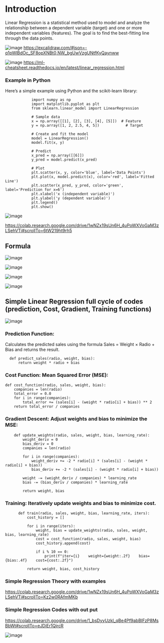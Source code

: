 # Introduction
Linear Regression is a statistical method used to model and analyze the relationship between a dependent variable (target) and one or more independent variables (features). The goal is to find the best-fitting line through the data points.

![image](https://github.com/user-attachments/assets/4a739357-e520-4d15-90e9-1b0b45cb6cda)
https://excalidraw.com/#json=-q1pWlBdOc_SF8opXNBt0,NW_bgUwVzgUNtfKyQaynww

![image](https://github.com/user-attachments/assets/0262ea95-9173-4209-a78c-52b81487af04)
https://ml-cheatsheet.readthedocs.io/en/latest/linear_regression.html



###  Example in Python

Here’s a simple example using Python and the scikit-learn library:

                import numpy as np
                import matplotlib.pyplot as plt
                from sklearn.linear_model import LinearRegression
                
                # Sample data
                x = np.array([[1], [2], [3], [4], [5]])  # Feature
                y = np.array([1, 2, 2.5, 4, 5])            # Target
                
                # Create and fit the model
                model = LinearRegression()
                model.fit(x, y)
                
                # Predict
                x_pred = np.array([[6]])
                y_pred = model.predict(x_pred)
                
                # Plot
                plt.scatter(x, y, color='blue', label='Data Points')
                plt.plot(x, model.predict(x), color='red', label='Fitted Line')
                plt.scatter(x_pred, y_pred, color='green', label='Prediction for x=6')
                plt.xlabel('x (independent variable)')
                plt.ylabel('y (dependent variable)')
                plt.legend()
                plt.show()

        
![image](https://github.com/user-attachments/assets/adb3841f-4eba-48ba-95ce-215a9d52530e)



https://colab.research.google.com/drive/1wNZx19sUn6H_4uPoWXVoGaM3zLSehVTi#scrollTo=6tW219ht9rh5


## Formula

![image](https://github.com/user-attachments/assets/f3f78179-f8a0-4a65-9bb3-332c086fa05d)

![image](https://github.com/user-attachments/assets/c27db33d-3a44-44af-ba48-88f682a108b4)

![image](https://github.com/user-attachments/assets/7b7c5a13-89c8-4d02-a4ed-81719d6e8ec5)

![image](https://github.com/user-attachments/assets/59fe4dbf-08d5-412e-8dfa-dbb277e53f23)


## Simple Linear Regression full cycle of codes (prediction, Cost, Gradient, Training functions)

![image](https://github.com/user-attachments/assets/9cb4c673-fd48-4c46-8148-4b548c9bb29d)


### Prediction Function:
Calculates the predicted sales using the formula Sales = Weight × Radio + Bias
and returns the result.

      def predict_sales(radio, weight, bias):
          return weight * radio + bias
          
### Cost Function: Mean Squared Error (MSE): 

    def cost_function(radio, sales, weight, bias):
        companies = len(radio)
        total_error = 0.0
        for i in range(companies):
            total_error += (sales[i] - (weight * radio[i] + bias)) ** 2
        return total_error / companies
        
### Gradient Descent: Adjust weights and bias to minimize the MSE:

        def update_weights(radio, sales, weight, bias, learning_rate):
            weight_deriv = 0
            bias_deriv = 0
            companies = len(radio)
        
            for i in range(companies):
                weight_deriv += -2 * radio[i] * (sales[i] - (weight * radio[i] + bias))
                bias_deriv += -2 * (sales[i] - (weight * radio[i] + bias))
        
            weight -= (weight_deriv / companies) * learning_rate
            bias -= (bias_deriv / companies) * learning_rate
        
            return weight, bias

### Training: Iteratively update weights and bias to minimize cost.

          def train(radio, sales, weight, bias, learning_rate, iters):
              cost_history = []
          
              for i in range(iters):
                  weight, bias = update_weights(radio, sales, weight, bias, learning_rate)
                  cost = cost_function(radio, sales, weight, bias)
                  cost_history.append(cost)
          
                  if i % 10 == 0:
                      print(f"iter={i}    weight={weight:.2f}    bias={bias:.4f}    cost={cost:.2f}")
          
              return weight, bias, cost_history

### Simple Regression Theory with examples 
https://colab.research.google.com/drive/1wNZx19sUn6H_4uPoWXVoGaM3zLSehVTi#scrollTo=Kz2w0RAfmMKb

### Simple Regression Codes with out put
https://colab.research.google.com/drive/1_bsDyyUzkl_qBe4Pf9abBIFzP8MsBbWt#scrollTo=eJDiEr1QjrcR

![image](https://github.com/user-attachments/assets/b7d26c13-7d36-4bd0-8f6b-aed185847568)




